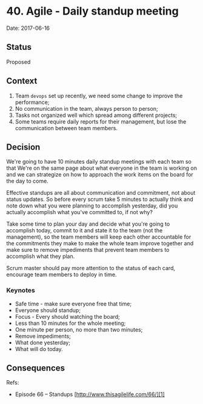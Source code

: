 # 40. Agile - Daily standup meeting

Date: 2017-06-16

## Status

Proposed

## Context

1. Team `devops` set up recently, we need some change to improve the performance;
2. No communication in the team, always person to person;
3. Tasks not organized well which spread among different projects;
4. Some teams require daily reports for their management, but lose the communication between team members.

## Decision

We're going to have 10 minutes daily standup meetings with each team so that We're on the same page about what everyone in the team is working on and we can strategize on how to approach the work items on the board for the day to come.

Effective standups are all about communication and commitment, not about status updates. So before every scrum take 5 minutes to actually think and note down what you were planning to accomplish yesterday, did you actually accomplish what you've committed to, if not why?

Take some time to plan your day and decide what you're going to accomplish today, commit to it and state it to the team (not the management), so the team members will keep each other accountable for the commitments they make to make the whole team improve together and make sure to remove impediments that prevent team members to accomplish what they plan.

Scrum master should pay more attention to the status of each card, encourage team members to deploy in time.

### Keynotes

* Safe time - make sure everyone free that time;
* Everyone should standup;
* Focus - Every should watching the board;
* Less than 10 minutes for the whole meeting;
* One minute per person, no more than two minutes;
* Remove impediments;
* What done yesterday;
* What will do today.

## Consequences

Refs:

* Episode 66 – Standups [http://www.thisagilelife.com/66/][1]

[1]:	http://www.thisagilelife.com/66/